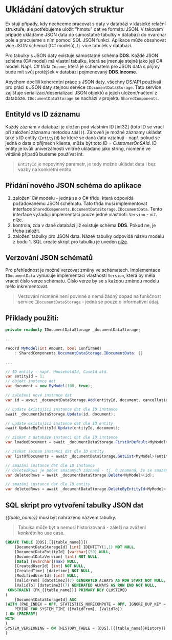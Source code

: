 ﻿# Ukládání datových struktur
Existují případy, kdy nechceme pracovat s daty v databázi v klasické relační struktuře, ale potřebujeme uložit "hmotu" dat ve formátu JSON.
V takovém případě ukládáme JSON data do samostatné tabulky v databázi do nvarchar pole a pracujeme s ním pomocí SQL JSON funkcí.
Aplikace může obsahovat více JSON schémat (C# modelů), tj. více tabulek v databázi.

Pro tabulky s JSON daty existuje samostatné schéma **DDS**.
Každé JSON schéma (C# model) má vlastní tabulku, která se jmenuje stejně jako její C# model.
Např. C# třída `Income`, která je schématem pro JSON data s příjmy bude mít svůj protějšek v databázi pojmenovaný **DDS.Income**.

Abychom docílili koherentní práce s JSON daty, všechny DS/API používají pro práci s JSON daty stejnou service `IDocumentDataStorage`.
Tato service zajišťuje serializaci/deserializaci JSON objektů a jejich uložení/načtení z databáze. 
`IDocumentDataStorage` se nachází v projektu `SharedComponents`.

## EntityId vs ID záznamu
Každý záznam v databázi je uložen pod vlastním ID [int32] (toto ID se vrací při založení záznamu metodou `Add()`). 
Zároveň je možné záznamy ukládat také s ID entity (`EntityId`) ke které se daná data vztahují - např. pokud se jedná o data o příjmech klienta, může být toto ID = *CustomerOnSAId*.
ID entity je kvůli univerzálnosti vnitřně ukládáno jako string, nicméně ve většině případů budeme používat int.

> `EntityId` je nepovinný parametr, je tedy možné ukládat data i bez vazby na konkrétní entitu.

## Přidání nového JSON schéma do aplikace
1) založení C# modelu - jedná se o C# třídu, která odpovídá požadovanému JSON schématu. 
Tato třída musí implementovat interface `SharedComponents.DocumentDataStorage.IDocumentData`. 
Tento interface vyžaduji implementaci pouze jedné vlastnoti: `Version` - viz. níže.
2) kontrola, zda v dané databázi již existuje schéma **DDS**. Pokud ne, je třeba založit.
3) založení tabulky pro JSON data. Název tabulky odpovídá názvu modelu z bodu 1. 
SQL create skript pro tabulku je uveden [níže](#sql-skript-pro-vytvoření-tabulky-json-dat).

## Verzování JSON schématů
Pro přehlednost je možné verzovat změny ve schématech. 
Implementace `IDocumentData` vynucuje implementaci vlastnosti `Version`, která by měla vracet číslo verze schématu.
Číslo verze by se s každou změnou modelu mělo inkrementovat.

> Verzování nicméně není povinné a nemá žádný dopad na funkčnost service `IDocumentDataStorage` - jedná se pouze o informativní údaj.

## Příklady použití:

```csharp
private readonly IDocumentDataStorage _documentDataStorage;

...

record MyModel(int Amount, bool Confirmed) 
	: SharedComponents.DocumentDataStorage.IDocumentData: {}

...

// ID entity - např. HouseholdId, CaseId atd.
var entityId = 1;
// objekt instance dat
var document = new MyModel(100, true);

// založení nové instance dat
var id = await _documentDataStorage.Add(entityId, document, cancellationToken);

// update existující instance dat dle ID instance
await _documentDataStorage.Update(id, document);

// update existující instance dat dle ID entity
await UpdateByEntityId.Update(entityId, document);

// získat z databáze instanci dat dle ID instance
var loadedDocument = await _documentDataStorage.FirstOrDefault<MyModel>(id, cancellationToken)

// získat seznam instancí dat dle ID entity
var listOfDocuments = await _documentDataStorage.GetList<MyModel>(entityId, cancellationToken);

// smazání instance dat dle ID instance
// deletedRows je počet smazaných záznamů - tj. 0 znamená, že se smazání nepovedlo, protože ID neexistuje
var deletedRows = await _documentDataStorage.Delete<MyModel>(id);

// smazání instance dat dle ID entity
var deletedRows = await _documentDataStorage.DeleteByEntityId<MyModel>(entityId);
```

## SQL skript pro vytvoření tabulky JSON dat
*{{table_name}}* musí být nahrazeno názvem tabulky.

> Tabulka může být a nemusí historizovaná - záleží na zvážení konkrétního use case.

```sql
CREATE TABLE [DDS].[{{table_name}}](
	[DocumentDataStorageId] [int] IDENTITY(1,1) NOT NULL,
	[DocumentDataEntityId] [varchar](50) NULL,
	[DocumentDataVersion] [int] NOT NULL,
	[Data] [nvarchar](max) NULL,
	[CreatedUserId] [int] NOT NULL,
	[CreatedTime] [datetime] NOT NULL,
	[ModifiedUserId] [int] NULL,
	[ValidFrom] [datetime2](7) GENERATED ALWAYS AS ROW START NOT NULL,
	[ValidTo] [datetime2](7) GENERATED ALWAYS AS ROW END NOT NULL,
 CONSTRAINT [PK_{{table_name}}] PRIMARY KEY CLUSTERED 
(
	[DocumentDataStorageId] ASC
)WITH (PAD_INDEX = OFF, STATISTICS_NORECOMPUTE = OFF, IGNORE_DUP_KEY = OFF, ALLOW_ROW_LOCKS = ON, ALLOW_PAGE_LOCKS = ON) ON [PRIMARY],
	PERIOD FOR SYSTEM_TIME ([ValidFrom], [ValidTo])
) ON [PRIMARY]
WITH
(
SYSTEM_VERSIONING = ON (HISTORY_TABLE = [DDS].[{{table_name}}History])
)
```